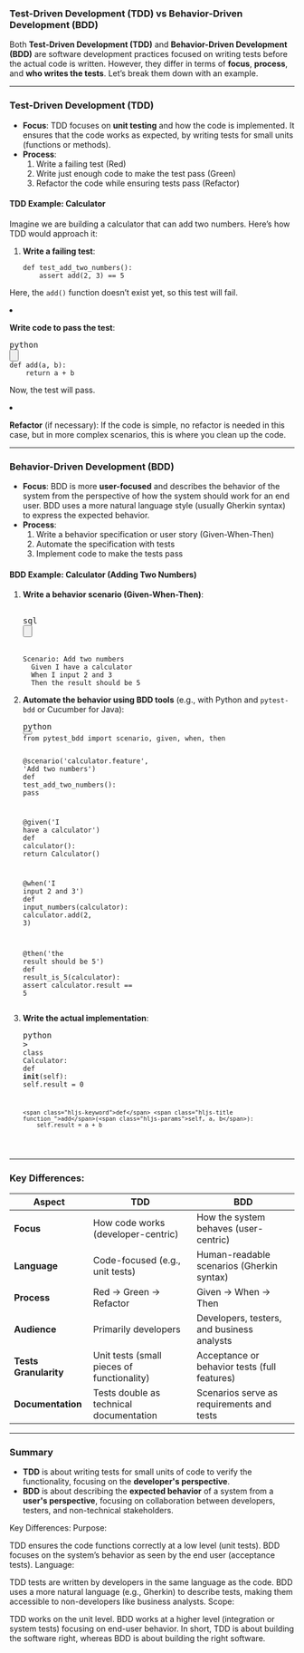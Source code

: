 <div class="relative flex w-full min-w-[min(450px,80vw)] snap-center flex-col gap-1 rounded-2xl border border-token-main-surface-tertiary bg-white p-5 text-left dark:bg-gray-700"><div class="flex gap-4 items-center mb-1"><div><div class="pt-0"><div class="gizmo-bot-avatar flex h-8 w-8 items-center justify-center overflow-hidden rounded-full"><div class="relative p-1 rounded-sm flex items-center justify-center bg-token-main-surface-primary text-token-text-primary h-8 w-8"></div></div></div></div></div><div class="flex max-w-full flex-col"><div data-message-author-role="assistant" data-message-id="9d6449fa-416c-4189-a029-d522461a1005" dir="auto" class="min-h-8 text-message flex w-full flex-col items-end gap-2 whitespace-normal break-words [.text-message+&amp;]:mt-5"><div class="flex w-full flex-col gap-1 empty:hidden first:pt-[3px]"><div class="markdown prose w-full break-words dark:prose-invert dark"><h3>Test-Driven Development (TDD) vs Behavior-Driven Development (BDD)</h3><p>Both <strong>Test-Driven Development (TDD)</strong> and <strong>Behavior-Driven Development (BDD)</strong> are software development practices focused on writing tests before the actual code is written. However, they differ in terms of <strong>focus</strong>, <strong>process</strong>, and <strong>who writes the tests</strong>. Let’s break them down with an example.</p><hr><h3><strong>Test-Driven Development (TDD)</strong></h3><ul><li><strong>Focus</strong>: TDD focuses on <strong>unit testing</strong> and how the code is implemented. It ensures that the code works as expected, by writing tests for small units (functions or methods).</li><li><strong>Process</strong>:<ol><li>Write a failing test (Red)</li><li>Write just enough code to make the test pass (Green)</li><li>Refactor the code while ensuring tests pass (Refactor)</li></ol></li></ul><h4>TDD Example: Calculator</h4><p>Imagine we are building a calculator that can add two numbers. Here’s how TDD would approach it:</p><ol><li><p><strong>Write a failing test</strong>:</p><div class="overflow-y-auto p-4" dir="ltr"><code class="!whitespace-pre hljs language-python"><span class="hljs-keyword">def</span> <span class="hljs-title function_">test_add_two_numbers</span>():
    <span class="hljs-keyword">assert</span> add(<span class="hljs-number">2</span>, <span class="hljs-number">3</span>) == <span class="hljs-number">5</span>
</code></div></div></pre><p>Here, the <code>add()</code> function doesn’t exist yet, so this test will fail.</p></li><li><p><strong>Write code to pass the test</strong>:</p><pre class="!overflow-visible"><div class="dark bg-gray-950 contain-inline-size rounded-md border-[0.5px] border-token-border-medium relative"><div class="flex items-center text-token-text-secondary bg-token-main-surface-secondary px-4 py-2 text-xs font-sans justify-between rounded-t-md h-9">python</div><div class="sticky top-9 md:top-[5.75rem]"><div class="absolute bottom-0 right-2 flex h-9 items-center"><div class="flex items-center rounded bg-token-main-surface-secondary px-2 font-sans text-xs text-token-text-secondary"><span class="" data-state="closed"><button class="flex gap-1 items-center py-1">
</div></div></div><div class="overflow-y-auto p-4" dir="ltr"><code class="!whitespace-pre hljs language-python"><span class="hljs-keyword">def</span> <span class="hljs-title function_">add</span>(<span class="hljs-params">a, b</span>):
    <span class="hljs-keyword">return</span> a + b
</code></div></div></pre><p>Now, the test will pass.</p></li><li><p><strong>Refactor</strong> (if necessary):
If the code is simple, no refactor is needed in this case, but in more complex scenarios, this is where you clean up the code.</p></li></ol><hr><h3><strong>Behavior-Driven Development (BDD)</strong></h3><ul><li><strong>Focus</strong>: BDD is more <strong>user-focused</strong> and describes the behavior of the system from the perspective of how the system should work for an end user. BDD uses a more natural language style (usually Gherkin syntax) to express the expected behavior.</li><li><strong>Process</strong>:<ol><li>Write a behavior specification or user story (Given-When-Then)</li><li>Automate the specification with tests</li><li>Implement code to make the tests pass</li></ol></li></ul><h4>BDD Example: Calculator (Adding Two Numbers)</h4><ol><li><p><strong>Write a behavior scenario (Given-When-Then)</strong>:</p><pre class="!overflow-visible">


<div class="dark bg-gray-950 contain-inline-size rounded-md border-[0.5px] border-token-border-medium relative"><div class="flex items-center text-token-text-secondary bg-token-main-surface-secondary px-4 py-2 text-xs font-sans justify-between rounded-t-md h-9">sql</div><div class="sticky top-9 md:top-[5.75rem]"><div class="absolute bottom-0 right-2 flex h-9 items-center"><div class="flex items-center rounded bg-token-main-surface-secondary px-2 font-sans text-xs text-token-text-secondary"><span class="" data-state="closed"><button class="flex gap-1 items-center py-1">
</span></div></div></div>



<div class="overflow-y-auto p-4" dir="ltr"><code class="!whitespace-pre hljs language-sql">Scenario: <span class="hljs-keyword">Add</span> two numbers
  Given I have a calculator
  <span class="hljs-keyword">When</span> I input <span class="hljs-number">2</span> <span class="hljs-keyword">and</span> <span class="hljs-number">3</span>
  <span class="hljs-keyword">Then</span> the <span class="hljs-keyword">result</span> should be <span class="hljs-number">5</span>
</code></div></div></pre></li><li><p><strong>Automate the behavior using BDD tools</strong> (e.g., with Python and <code>pytest-bdd</code> or Cucumber for Java):</p><pre class="!overflow-visible"><div class="dark bg-gray-950 contain-inline-size rounded-md border-[0.5px] border-token-border-medium relative"><div class="flex items-center text-token-text-secondary bg-token-main-surface-secondary px-4 py-2 text-xs font-sans justify-between rounded-t-md h-9">python</div><div class="sticky top-9 md:top-[5.75rem]"><div class="absolute bottom-0 right-2 flex h-9 items-center"><div class="flex items-center rounded bg-token-main-surface-secondary px-2 font-sans text-xs text-token-text-secondary"><span class="" data-state="closed"><button class="flex gap-1 items-center py-1"></span></div></div></div><div class="overflow-y-auto p-4" dir="ltr"><code class="!whitespace-pre hljs language-python"><span class="hljs-keyword">from</span> pytest_bdd <span class="hljs-keyword">import</span> scenario, given, when, then

<span class="hljs-meta">@scenario(<span class="hljs-params"><span class="hljs-string">'calculator.feature'</span>, <span class="hljs-string">'Add two numbers'</span></span>)</span>
<span class="hljs-keyword">def</span> <span class="hljs-title function_">test_add_two_numbers</span>():
    <span class="hljs-keyword">pass</span>

<span class="hljs-meta">@given(<span class="hljs-params"><span class="hljs-string">'I have a calculator'</span></span>)</span>
<span class="hljs-keyword">def</span> <span class="hljs-title function_">calculator</span>():
    <span class="hljs-keyword">return</span> Calculator()

<span class="hljs-meta">@when(<span class="hljs-params"><span class="hljs-string">'I input 2 and 3'</span></span>)</span>
<span class="hljs-keyword">def</span> <span class="hljs-title function_">input_numbers</span>(<span class="hljs-params">calculator</span>):
    calculator.add(<span class="hljs-number">2</span>, <span class="hljs-number">3</span>)

<span class="hljs-meta">@then(<span class="hljs-params"><span class="hljs-string">'the result should be 5'</span></span>)</span>
<span class="hljs-keyword">def</span> <span class="hljs-title function_">result_is_5</span>(<span class="hljs-params">calculator</span>):
    <span class="hljs-keyword">assert</span> calculator.result == <span class="hljs-number">5</span>
</code></div></div></pre></li><li><p><strong>Write the actual implementation</strong>:</p><pre class="!overflow-visible"><div class="dark bg-gray-950 contain-inline-size rounded-md border-[0.5px] border-token-border-medium relative"><div class="flex items-center text-token-text-secondary bg-token-main-surface-secondary px-4 py-2 text-xs font-sans justify-between rounded-t-md h-9">python</div><div class="sticky top-9 md:top-[5.75rem]"><div class="absolute bottom-0 right-2 flex h-9 items-center"><div class="flex items-center rounded bg-token-main-surface-secondary px-2 font-sans text-xs text-token-text-secondary"><span class="" data-state="closed">></span></div></div></div><div class="overflow-y-auto p-4" dir="ltr"><code class="!whitespace-pre hljs language-python"><span class="hljs-keyword">class</span> <span class="hljs-title class_">Calculator</span>:
    <span class="hljs-keyword">def</span> <span class="hljs-title function_">__init__</span>(<span class="hljs-params">self</span>):
        self.result = <span class="hljs-number">0</span>

    <span class="hljs-keyword">def</span> <span class="hljs-title function_">add</span>(<span class="hljs-params">self, a, b</span>):
        self.result = a + b
</code></div></div></pre></li></ol><hr><h3><strong>Key Differences</strong>:</h3><table><thead><tr><th>Aspect</th><th>TDD</th><th>BDD</th></tr></thead><tbody><tr><td><strong>Focus</strong></td><td>How code works (developer-centric)</td><td>How the system behaves (user-centric)</td></tr><tr><td><strong>Language</strong></td><td>Code-focused (e.g., unit tests)</td><td>Human-readable scenarios (Gherkin syntax)</td></tr><tr><td><strong>Process</strong></td><td>Red → Green → Refactor</td><td>Given → When → Then</td></tr><tr><td><strong>Audience</strong></td><td>Primarily developers</td><td>Developers, testers, and business analysts</td></tr><tr><td><strong>Tests Granularity</strong></td><td>Unit tests (small pieces of functionality)</td><td>Acceptance or behavior tests (full features)</td></tr><tr><td><strong>Documentation</strong></td><td>Tests double as technical documentation</td><td>Scenarios serve as requirements and tests</td></tr></tbody></table><hr><h3>Summary</h3><ul><li><strong>TDD</strong> is about writing tests for small units of code to verify the functionality, focusing on the <strong>developer's perspective</strong>.</li><li><strong>BDD</strong> is about describing the <strong>expected behavior</strong> of a system from a <strong>user's perspective</strong>, focusing on collaboration between developers, testers, and non-technical stakeholders.</li></ul></div></div></div></div></div>


Key Differences:
Purpose:

TDD ensures the code functions correctly at a low level (unit tests).
BDD focuses on the system’s behavior as seen by the end user (acceptance tests).
Language:

TDD tests are written by developers in the same language as the code.
BDD uses a more natural language (e.g., Gherkin) to describe tests, making them accessible to non-developers like business analysts.
Scope:

TDD works on the unit level.
BDD works at a higher level (integration or system tests) focusing on end-user behavior.
In short, TDD is about building the software right, whereas BDD is about building the right software.